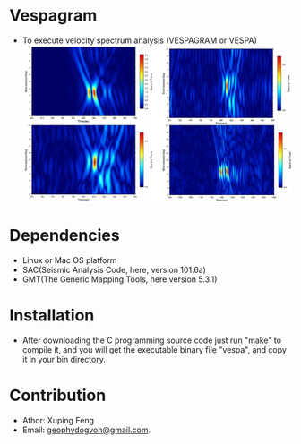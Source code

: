 # Vespagram
- To execute velocity spectrum analysis (VESPAGRAM or VESPA)
![results](https://github.com/geophydog/Vespagram/blob/master/images/results.jpg)
# Dependencies
- Linux or Mac OS platform
- SAC(Seismic Analysis Code, here, version 101.6a)
- GMT(The Generic Mapping Tools, here version 5.3.1)
# Installation
- After downloading the C programming source code just run "make" to compile it, and you will get the executable binary file "vespa", and copy it in your bin directory.
# Contribution
- Athor: Xuping Feng
- Email: geophydogvon@gmail.com.
